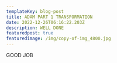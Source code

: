 ```yaml
---
templateKey: blog-post
title: ADAM PART 1 TRANSFORMATION
date: 2022-12-26T06:16:22.203Z
description: WELL DONE
featuredpost: true
featuredimage: /img/copy-of-img_4800.jpg
---
```

G﻿OOD JOB